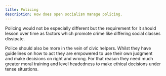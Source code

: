 ```yaml
---
title: Policing
description: How does open socialism manage policing.
---
```


Policing would not be especially different but the requirement for it should lesson over time as factors which promote crime like differing social classes dissipate.

Police should also be more in the vein of civic helpers. Whilst they have guidelines on how to act they are empowered to use their own judgment and make decisions on right and wrong. For that reason they need much greater moral training and level headedness to make ethical decisions under tense situations.
